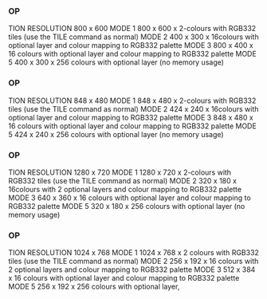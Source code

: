 

### OP

 TION RESOLUTION 800 x 600 MODE 1 800 x 600 x 2-colours with RGB332 tiles (use the TILE command as normal) MODE 2 400 x 300 x 16colours with optional layer and colour mapping to RGB332 palette MODE 3 800 x 400 x 16 colours with optional layer and colour mapping to RGB332 palette MODE 5 400 x 300 x 256 colours with optional layer (no memory usage)

### OP

 TION RESOLUTION 848 x 480 MODE 1 848 x 480 x 2-colours with RGB332 tiles (use the TILE command as normal) MODE 2 424 x 240 x 16colours with optional layer and colour mapping to RGB332 palette MODE 3 848 x 480 x 16 colours with optional layer and colour mapping to RGB332 palette MODE 5 424 x 240 x 256 colours with optional layer (no memory usage)

### OP

 TION RESOLUTION 1280 x 720 MODE 1 1280 x 720 x 2-colours with RGB332 tiles (use the TILE command as normal) MODE 2 320 x 180 x 16colours with 2 optional layers and colour mapping to RGB332 palette MODE 3 640 x 360 x 16 colours with optional layer and colour mapping to RGB332 palette MODE 5 320 x 180 x 256 colours with optional layer (no memory usage)

### OP

 TION RESOLUTION 1024 x 768 MODE 1 1024 x 768 x 2 colours with RGB332 tiles (use the TILE command as normal) MODE 2 256 x 192 x 16 colours with 2 optional layers and colour mapping to RGB332 palette MODE 3 512 x 384 x 16 colours with optional layer and colour mapping to RGB332 palette MODE 5 256 x 192 x 256 colours with optional layer,